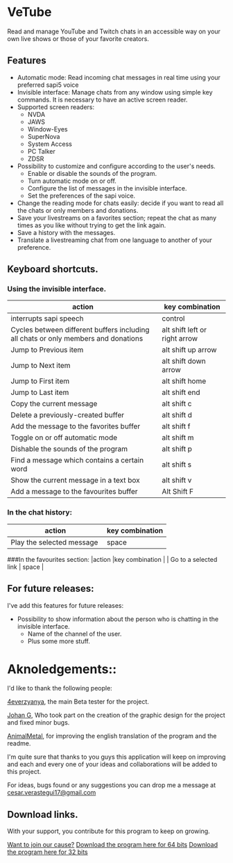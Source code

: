 # VeTube
Read and manage YouTube and Twitch  chats in an accessible way on your own live shows or those of your favorite creators.
## Features

- Automatic mode: Read incoming  chat messages in real time using your preferred sapi5 voice
- Invisible interface: Manage chats from any window using simple key commands. It is necessary to have an active screen reader.
- Supported screen readers:
  - NVDA
  - JAWS
  - Window-Eyes
  - SuperNova
  - System Access
  - PC Talker
  - ZDSR
- Possibility to customize and configure according to the user's needs.
  - Enable or disable the sounds of the program.
  - Turn automatic mode on or off.
  - Configure the list of messages in the invisible interface.
  - Set the preferences of the sapi voice.
- Change the reading mode for chats easily: decide if you want to read all the chats or only members and donations.
- Save your livestreams on a favorites section; repeat the chat as many times as you like without trying to get the link again.
- Save a history with the messages.
- Translate a livestreaming chat from one language to another of your preference.

## Keyboard shortcuts.

### Using the invisible interface.
|action |key combination |
| ------------------------- | ------------- |
|interrupts sapi speech| control |
|Cycles between different buffers including all chats or only members and donations | alt shift left or right arrow |
|Jump to Previous item | alt shift up arrow |
|Jump to Next item | alt shift down arrow |
|Jump to First item | alt shift home |
|Jump to Last item | alt shift end |
|Copy the current message | alt shift c |
| Delete a previously-created buffer       | alt shift d           |
| Add the message to the favorites buffer      | alt shift f           |
|Toggle on or off automatic mode  | alt shift m |
| Dishable the sounds of the program      | alt shift p           |
| Find a message which contains a certain word      | alt shift s           |
|Show the current message in a text box |alt shift v |
|Add a message to the favourites buffer | Alt Shift F |
### In the chat history:
|action |key combination |
| ------------------------- | ------------- |
|Play the  selected message |space

###In the favourites section:
|action |key combination |
| Go to a selected link      | space            |

## For future releases:
I've add this features for future releases:
- Possibility to show information about the person who is chatting in the invisible interface.
  - Name of the channel of the user.
  - Plus some more stuff.

# Aknoledgements::
I'd like to thank the following people:

[4everzyanya](https://www.youtube.com/c/4everzyanya/),
the main Beta tester for the project.

[Johan G](https://github.com/JohanAnim),
Who took part on the creation of the graphic design for the project and fixed minor bugs.

[AnimalMetal](https://www.twitter.com/AnimalMetal),
for improving the english translation of the program and the readme.

I'm quite sure that thanks to you guys  this application will keep on improving and each and every one of your ideas and collaborations will be added  to this project.

For ideas, bugs found or any suggestions you can drop me a message at 
cesar.verastegui17@gmail.com
## Download links.
With your support, you contribute  for this program to keep on growing.

[Want to join our cause?](https://www.paypal.com/donate/?hosted_button_id=5ZV23UDDJ4C5U)
[Download the program here for 64 bits](https://github.com/metalalchemist/VeTube/releases/download/v2.5/vetube64v2.5.zip)
[Download the program here for 32 bits](https://github.com/metalalchemist/VeTube/releases/download/v2.5/vetube32v2.5.zip)
